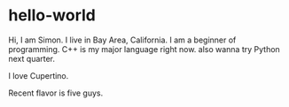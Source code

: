 # hello-world
Hi, I am Simon.
I live in Bay Area, California.
I am a beginner of programming.
C++ is my major language right now.
also wanna try Python next quarter.


I love Cupertino.

Recent flavor is five guys.
